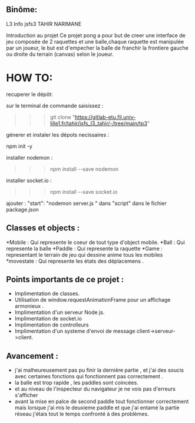 ## Binôme:
L3 Info jsfs3
TAHIR NARIMANE 

Introduction au projet
Ce projet pong a pour but de creer une interface de jeu composée de 2 raquettes et une balle,chaque raquette est manipulée par un joueur, le but est d'empecher la balle de franchir la frontiere gauche ou droite du terrain (canvas) selon le joueur.

# HOW TO:


recuperer le dépôt:


sur le terminal de commande saisissez :
>>> git clone "https://gitlab-etu.fil.univ-lille1.fr/tahir/jsfs_l3_tahir/-/tree/main/tp3"


génerer et instaler les dépots necissaires :



npm  init -y





installer nodemon  :
>>> npm  install --save nodemon


installer socket.io :
>>> npm  install --save socket.io


ajouter : "start": "nodemon server.js "  dans "script" dans le fichier package.json

## Classes et objects :

  *Mobile : Qui represente le coeur de tout type d'object mobile.
  *Ball : Qui represente la balle
  *Paddle : Qui represente la raquette
  *Game : representant le terrain de jeu qui dessine anime tous les mobiles
  *movestate : Qui represente les états des déplacemens .

## Points importants de ce projet :
  * Implimentation de classes.
  * Utilisation de window.requestAnimationFrame pour un affichage armonieux .
  * Implimentation d'un serveur Node js.
  * Implimentation de socket.io
  * Implimentation de controlleurs
  * Implimentation d'un systeme d'envoi de message client->serveur->client.
## Avancement :
- j'ai malheureusement  pas pu  finir la dernière partie , et j'ai des soucis avec certaines fonctions qui fonctionnent  pas correctement .
- la balle est trop rapide , les paddles sont coincées.
- et au niveau de l'inspecteur du  navigateur je ne  vois pas d'erreurs s'afficher
- avant la mise en palce de second paddle tout fonctionner correctement mais lorsque  j'ai mis le deuxieme paddle et que j'ai entamé la partie réseau j'étais tout le temps  confronté à des problèmes.